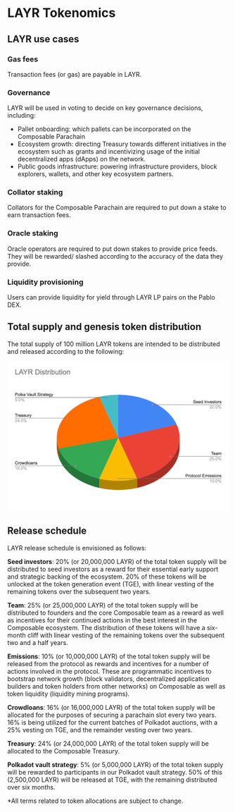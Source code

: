# LAYR Tokenomics 

## LAYR use cases 

### Gas fees 

Transaction fees (or gas) are payable in LAYR. 


### Governance

LAYR will be used in voting to decide on key governance decisions, including: 



* Pallet onboarding: which pallets can be incorporated on the Composable  Parachain
* Ecosystem growth: directing Treasury towards different initiatives in the ecosystem such as grants and incentivizing usage of the initial decentralized apps (dApps) on the network.
* Public goods infrastructure: powering infrastructure providers, block explorers, wallets, and other key ecosystem partners.


### Collator staking 

Collators for the Composable Parachain are required to put down a stake to earn transaction fees.


### Oracle staking

Oracle operators are required to put down stakes to provide price feeds. They will be rewarded/ slashed according to the accuracy of the data they provide.


### Liquidity provisioning

Users can provide liquidity for yield through LAYR LP pairs on the Pablo DEX. 


## Total supply and genesis token distribution

The total supply of 100 million LAYR tokens are intended to be distributed and released according to the following:


![LAYR_distribution_diagram](./LAYR-distribution-diagram.png)


## Release schedule

LAYR release schedule is envisioned as follows:

**Seed investors**: 20% (or 20,000,000 LAYR) of the total token supply will be distributed to seed investors as a reward for their essential early support and strategic backing of the ecosystem. 20% of these tokens will be unlocked at the token generation event (TGE), with linear vesting of the remaining tokens over the subsequent two years. 

**Team**: 25% (or 25,000,000 LAYR) of the total token supply will be distributed to founders and the core Composable team as a reward as well as incentives for their continued actions in the best interest in the Composable ecosystem. The distribution of these tokens will have a six-month cliff with linear vesting of the remaining tokens over the subsequent two and a half years. 

**Emissions**: 10% (or 10,000,000 LAYR) of the total token supply will be released from the protocol as rewards and incentives for a number of actions involved in the protocol. These are programmatic incentives to bootstrap network growth (block validators, decentralized application builders and token holders from other networks) on Composable as well as token liquidity (liquidity mining programs). 

**Crowdloans**: 16% (or 16,000,000 LAYR) of the total token supply will be allocated for the purposes of securing a parachain slot every two years. 16% is being utilized for the current batches of Polkadot auctions, with a 25% vesting on TGE, and the remainder vesting over two years.

**Treasury**: 24% (or 24,000,000 LAYR) of the total token supply will be allocated to the Composable Treasury. 

**Polkadot vault strategy**: 5% (or 5,000,000 LAYR) of the total token supply will be rewarded to participants in our Polkadot vault strategy. 50% of this (2,500,000 LAYR) will be released at TGE, with the remaining distributed over six months. 

*All terms related to token allocations are subject to change.
